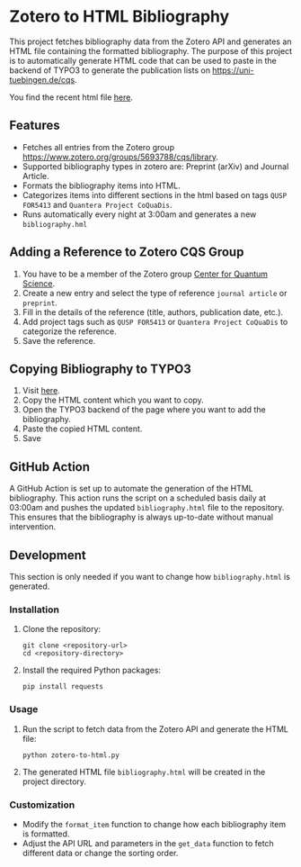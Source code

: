 # Zotero to HTML Bibliography

This project fetches bibliography data from the Zotero API and generates an HTML file containing the formatted
bibliography. The purpose of this project is to automatically generate HTML code that can be used to paste in the
backend of TYPO3 to generate the publication lists on https://uni-tuebingen.de/cqs.

You find the recent html file [here](https://htmlpreview.github.io/?https://github.com/TODO).

## Features

- Fetches all entries from the Zotero group https://www.zotero.org/groups/5693788/cqs/library.
- Supported bibliography types in zotero are: Preprint (arXiv) and Journal Article.
- Formats the bibliography items into HTML.
- Categorizes items into different sections in the html based on tags `QUSP FOR5413` and `Quantera Project CoQuaDis`.
- Runs automatically every night at 3:00am and generates a new `bibliography.hml`

## Adding a Reference to Zotero CQS Group

1. You have to be a member of the Zotero
   group [Center for Quantum Science](https://www.zotero.org/groups/5693788/cqs/library).
2. Create a new entry and select the type of reference `journal article` or `preprint`.
3. Fill in the details of the reference (title, authors, publication date, etc.).
4. Add project tags such as `QUSP FOR5413` or `Quantera Project CoQuaDis` to categorize the reference.
5. Save the reference.

## Copying Bibliography to TYPO3

1. Visit [here](https://htmlpreview.github.io/?https://github.com/TODO).
2. Copy the HTML content which you want to copy.
3. Open the TYPO3 backend of the page where you want to add the bibliography.
4. Paste the copied HTML content.
5. Save

## GitHub Action

A GitHub Action is set up to automate the generation of the HTML bibliography. This action runs the script on a
scheduled basis daily at 03:00am and pushes the updated `bibliography.html` file to the repository. This
ensures that the bibliography is always up-to-date without manual intervention.

## Development

This section is only needed if you want to change how `bibliography.html` is generated.

### Installation

1. Clone the repository:
    ```
    git clone <repository-url>
    cd <repository-directory>
    ```

2. Install the required Python packages:
    ```
    pip install requests
    ```

### Usage

1. Run the script to fetch data from the Zotero API and generate the HTML file:
    ```
    python zotero-to-html.py
    ```

2. The generated HTML file `bibliography.html` will be created in the project directory.

### Customization

- Modify the `format_item` function to change how each bibliography item is formatted.
- Adjust the API URL and parameters in the `get_data` function to fetch different data or change the sorting order.
